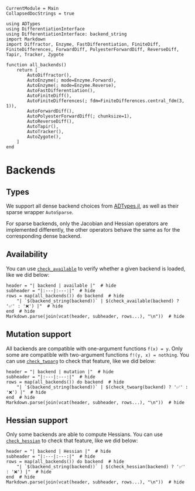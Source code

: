 ```@meta
CurrentModule = Main
CollapsedDocStrings = true
```

```@setup backends
using ADTypes
using DifferentiationInterface
using DifferentiationInterface: backend_string
import Markdown
import Diffractor, Enzyme, FastDifferentiation, FiniteDiff, FiniteDifferences, ForwardDiff, PolyesterForwardDiff, ReverseDiff, Tapir, Tracker, Zygote

function all_backends()
    return [
        AutoDiffractor(),
        AutoEnzyme(; mode=Enzyme.Forward),
        AutoEnzyme(; mode=Enzyme.Reverse),
        AutoFastDifferentiation(),
        AutoFiniteDiff(),
        AutoFiniteDifferences(; fdm=FiniteDifferences.central_fdm(3, 1)),
        AutoForwardDiff(),
        AutoPolyesterForwardDiff(; chunksize=1),
        AutoReverseDiff(),
        AutoTapir(),
        AutoTracker(),
        AutoZygote(),
    ]
end
```

# Backends

## Types

We support all dense backend choices from [ADTypes.jl](https://github.com/SciML/ADTypes.jl), as well as their sparse wrapper `AutoSparse`.

For sparse backends, only the Jacobian and Hessian operators are implemented differently, the other operators behave the same as for the corresponding dense backend.

## Availability

You can use [`check_available`](@ref) to verify whether a given backend is loaded, like we did below:

```@example backends
header = "| backend | available |"  # hide
subheader = "|:---|:---:|"  # hide
rows = map(all_backends()) do backend  # hide
    "| `$(backend_string(backend))` | $(check_available(backend) ? '✅' : '❌') |"  # hide
end  # hide
Markdown.parse(join(vcat(header, subheader, rows...), "\n"))  # hide
```

## Mutation support

All backends are compatible with one-argument functions `f(x) = y`.
Only some are compatible with two-argument functions `f!(y, x) = nothing`.
You can use [`check_twoarg`](@ref) to check that feature, like we did below:

```@example backends
header = "| backend | mutation |"  # hide
subheader = "|:---|:---:|"  # hide
rows = map(all_backends()) do backend  # hide
    "| `$(backend_string(backend))` | $(check_twoarg(backend) ? '✅' : '❌') |"  # hide
end  # hide
Markdown.parse(join(vcat(header, subheader, rows...), "\n"))  # hide
```

## Hessian support

Only some backends are able to compute Hessians.
You can use [`check_hessian`](@ref) to check that feature, like we did below:

```@example backends
header = "| backend | Hessian |"  # hide
subheader = "|:---|:---:|"  # hide
rows = map(all_backends()) do backend  # hide
    "| `$(backend_string(backend))` | $(check_hessian(backend) ? '✅' : '❌') |"  # hide
end  # hide
Markdown.parse(join(vcat(header, subheader, rows...), "\n"))  # hide
```
